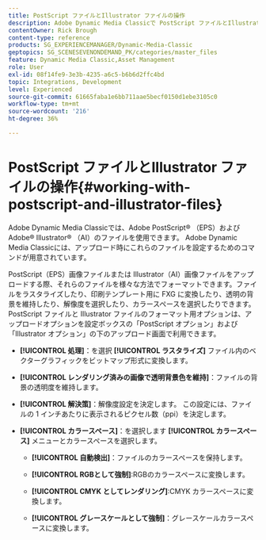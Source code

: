 ```yaml
---
title: PostScript ファイルとIllustrator ファイルの操作
description: Adobe Dynamic Media Classicで PostScript ファイルとIllustrator ファイルを使用する方法について説明します。
contentOwner: Rick Brough
content-type: reference
products: SG_EXPERIENCEMANAGER/Dynamic-Media-Classic
geptopics: SG_SCENESEVENONDEMAND_PK/categories/master_files
feature: Dynamic Media Classic,Asset Management
role: User
exl-id: 08f14fe9-3e3b-4235-a6c5-b6b6d2ffc4bd
topic: Integrations, Development
level: Experienced
source-git-commit: 61665faba1e6bb711aae5becf0150d1ebe3105c0
workflow-type: tm+mt
source-wordcount: '216'
ht-degree: 36%

---
```


# PostScript ファイルとIllustrator ファイルの操作{#working-with-postscript-and-illustrator-files}

Adobe Dynamic Media Classicでは、Adobe PostScript® （EPS）およびAdobe® Illustrator® （AI）のファイルを使用できます。 Adobe Dynamic Media Classicには、アップロード時にこれらのファイルを設定するためのコマンドが用意されています。

PostScript（EPS）画像ファイルまたは Illustrator（AI）画像ファイルをアップロードする際、それらのファイルを様々な方法でフォーマットできます。ファイルをラスタライズしたり、印刷テンプレート用に FXG に変換したり、透明の背景を維持したり、解像度を選択したり、カラースペースを選択したりできます。PostScript ファイルと Illustrator ファイルのフォーマット用オプションは、アップロードオプションを設定ボックスの「PostScript オプション」および「Illustrator オプション」の下のアップロード画面で利用できます。

* **[!UICONTROL 処理]**：を選択 **[!UICONTROL ラスタライズ]** ファイル内のベクターグラフィックをビットマップ形式に変換します。

* **[!UICONTROL レンダリング済みの画像で透明背景色を維持]**：ファイルの背景の透明度を維持します。

* **[!UICONTROL 解決策]**：解像度設定を決定します。 この設定には、ファイルの 1 インチあたりに表示されるピクセル数（ppi）を決定します。

* **[!UICONTROL カラースペース]**：を選択します **[!UICONTROL カラースペース]** メニューとカラースペースを選択します。

   * **[!UICONTROL 自動検出]**：ファイルのカラースペースを保持します。

   * **[!UICONTROL RGBとして強制]**:RGBのカラースペースに変換します。

   * **[!UICONTROL CMYK としてレンダリング]**:CMYK カラースペースに変換します。

   * **[!UICONTROL グレースケールとして強制]**：グレースケールカラースペースに変換します。
